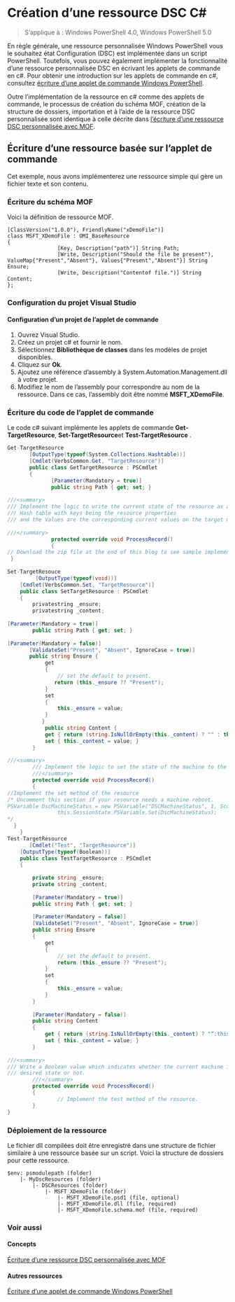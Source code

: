 # Création d’une ressource DSC C#

> S’applique à : Windows PowerShell 4.0, Windows PowerShell 5.0

En règle générale, une ressource personnalisée Windows PowerShell vous le souhaitez état Configuration (DSC) est implémentée dans un script PowerShell. Toutefois, vous pouvez également implémenter la fonctionnalité d’une ressource personnalisée DSC en écrivant les applets de commande en c#. Pour obtenir une introduction sur les applets de commande en c#, consultez [écriture d’une applet de commande Windows PowerShell](https://technet.microsoft.com/en-us/library/dd878294.aspx).

Outre l’implémentation de la ressource en c# comme des applets de commande, le processus de création du schéma MOF, création de la structure de dossiers, importation et à l’aide de la ressource DSC personnalisée sont identique à celle décrite dans [l’écriture d’une ressource DSC personnalisée avec MOF](authoringResourceMOF.md).

## Écriture d’une ressource basée sur l’applet de commande
Cet exemple, nous avons implémenterez une ressource simple qui gère un fichier texte et son contenu.

### Écriture du schéma MOF

Voici la définition de ressource MOF.

```
[ClassVersion("1.0.0"), FriendlyName("xDemoFile")]
class MSFT_XDemoFile : OMI_BaseResource
{
                [Key, Description("path")] String Path;
                [Write, Description("Should the file be present"), ValueMap{"Present","Absent"}, Values{"Present","Absent"}] String Ensure;
                [Write, Description("Contentof file.")] String Content;                   
};
```

### Configuration du projet Visual Studio
#### Configuration d’un projet de l’applet de commande

1. Ouvrez Visual Studio.
1. Créez un projet c# et fournir le nom.
1. Sélectionnez **Bibliothèque de classes** dans les modèles de projet disponibles.
1. Cliquez sur **Ok**.
1. Ajoutez une référence d’assembly à System.Automation.Management.dll à votre projet.
1. Modifiez le nom de l’assembly pour correspondre au nom de la ressource. Dans ce cas, l’assembly doit être nommé **MSFT_XDemoFile**.

### Écriture du code de l’applet de commande

Le code c# suivant implémente les applets de commande **Get-TargetResource**, **Set-TargetResource**et **Test-TargetResource** .

```C#
Get-TargetResource
       [OutputType(typeof(System.Collections.Hashtable))]
       [Cmdlet(VerbsCommon.Get, "TargetResource")]
       public class GetTargetResource : PSCmdlet
       {
              [Parameter(Mandatory = true)]
              public string Path { get; set; }
 
///<summary>
/// Implement the logic to write the current state of the resource as a 
/// Hash table with keys being the resource properties 
/// and the Values are the corresponding current values on the target machine.
 
///</summary>
              protected override void ProcessRecord()
              {
// Download the zip file at the end of this blog to see sample implementation.
 }
 
Set-TargetResouce
         [OutputType(typeof(void))]
    [Cmdlet(VerbsCommon.Set, "TargetResource")]
    public class SetTargetResource : PSCmdlet
    {
        privatestring _ensure;
        privatestring _content;
        
[Parameter(Mandatory = true)]
        public string Path { get; set; }
        
[Parameter(Mandatory = false)]      
       [ValidateSet("Present", "Absent", IgnoreCase = true)]
       public string Ensure {
            get
            {
                // set the default to present.
               return (this._ensure ?? "Present");
            }
            set
            {
                this._ensure = value;
            }
           } 
            public string Content {
            get { return (string.IsNullOrEmpty(this._content) ? "" : this._content); }
            set { this._content = value; }
        }
 
///<summary>
        /// Implement the logic to set the state of the machine to the desired state.
        ///</summary>
        protected override void ProcessRecord()
        {
//Implement the set method of the resource 
/* Uncomment this section if your resource needs a machine reboot.
PSVariable DscMachineStatus = new PSVariable("DSCMachineStatus", 1, ScopedItemOptions.AllScope);
                this.SessionState.PSVariable.Set(DscMachineStatus);
*/     
  }
    }
Test-TargetResource    
       [Cmdlet("Test", "TargetResource")]
    [OutputType(typeof(Boolean))]
    public class TestTargetResource : PSCmdlet
    {   
        
        private string _ensure;
        private string _content;
 
        [Parameter(Mandatory = true)]
        public string Path { get; set; }
 
        [Parameter(Mandatory = false)]
        [ValidateSet("Present", "Absent", IgnoreCase = true)]
        public string Ensure
        {
            get
            {
                // set the default to present.
                return (this._ensure ?? "Present");
            }
            set
            {
                this._ensure = value;
            }
        }
 
        [Parameter(Mandatory = false)]
        public string Content
        {
            get { return (string.IsNullOrEmpty(this._content) ? "“:this._content);}
            set { this._content = value; }
        }
 
///<summary>
/// Write a Boolean value which indicates whether the current machine is in    
/// desired state or not.
        ///</summary>
        protected override void ProcessRecord()
        {
                // Implement the test method of the resource.
        }
}
```

### Déploiement de la ressource

Le fichier dll compilées doit être enregistré dans une structure de fichier similaire à une ressource basée sur un script. Voici la structure de dossiers pour cette ressource.

```
$env: psmodulepath (folder)
    |- MyDscResources (folder)
        |- DSCResources (folder)
            |- MSFT_XDemoFile (folder)
                |- MSFT_XDemoFile.psd1 (file, optional)
                |- MSFT_XDemoFile.dll (file, required)
                |- MSFT_XDemoFile.schema.mof (file, required)
```

### Voir aussi
#### Concepts
[Écriture d’une ressource DSC personnalisée avec MOF](authoringResourceMOF.md)
#### Autres ressources
[Écriture d’une applet de commande Windows PowerShell](https://msdn.microsoft.com/en-us/library/dd878294.aspx)